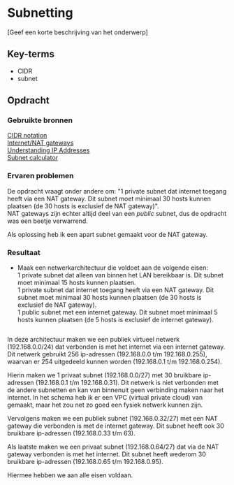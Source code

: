 # Subnetting
[Geef een korte beschrijving van het onderwerp]

## Key-terms
- CIDR
- subnet

## Opdracht
### Gebruikte bronnen
[CIDR notation](https://docs.netgate.com/pfsense/en/latest/network/cidr.html)  
[Internet/NAT gateways](https://www.learnaws.org/2022/06/30/internet-vs-nat-gateway/)  
[Understanding IP Addresses](https://www.digitalocean.com/community/tutorials/understanding-ip-addresses-subnets-and-cidr-notation-for-networking)  
[Subnet calculator](https://www.calculator.net/ip-subnet-calculator.html)  

### Ervaren problemen
De opdracht vraagt onder andere om: "1 private subnet dat internet toegang heeft via een NAT gateway. Dit subnet moet minimaal 30 hosts kunnen plaatsen (de 30 hosts is exclusief de NAT gateway)".  
NAT gateways zijn echter altijd deel van een *public* subnet, dus de opdracht was een beetje verwarrend.

Als oplossing heb ik een apart subnet gemaakt voor de NAT gateway.

### Resultaat
- Maak een netwerkarchitectuur die voldoet aan de volgende eisen:  
1 private subnet dat alleen van binnen het LAN bereikbaar is. Dit subnet moet minimaal 15 hosts kunnen plaatsen.  
1 private subnet dat internet toegang heeft via een NAT gateway. Dit subnet moet minimaal 30 hosts kunnen plaatsen (de 30 hosts is exclusief de NAT gateway).  
1 public subnet met een internet gateway. Dit subnet moet minimaal 5 hosts kunnen plaatsen (de 5 hosts is exclusief de internet gateway).

![[](..\00_includes\Cloud_pics\6\VPC_map.png)](https://github.com/techgrounds/techgrounds-Mynamewastakenwastaken/blob/main/00_includes/Cloud_pics/6/VPC_map.png?raw=true)

In deze architectuur maken we een publiek virtueel netwerk (192.168.0.0/24) dat verbonden is met het internet via een internet gateway. Dit netwerk gebruikt 256 ip-adressen (192.168.0.0 t/m 192.168.0.255), waarvan er 254 uitgedeeld kunnen worden (192.168.0.1 t/m 192.168.0.254).

Hierin maken we 1 privaat subnet (192.168.0.0/27) met 30 bruikbare ip-adressen (192.168.0.1 t/m 192.168.0.31). Dit netwerk is niet verbonden met de andere subnetten en kan van binnenuit geen verbinding maken naar het internet. In het schema heb ik er een VPC (virtual private cloud) van gemaakt, maar het zou net zo goed een fysiek netwerk kunnen zijn.

Vervolgens maken we een publiek subnet (192.168.0.32/27) met een NAT gateway die verbonden is met de internet gateway. Dit subnet heeft ook 30 bruikbare ip-adressen (192.168.0.33 t/m 63).

Als laatste maken we een privaat subnet (192.168.0.64/27) dat via de NAT gateway verbonden is met het internet. Dit subnet heeft wederom 30 bruikbare ip-adressen (192.168.0.65 t/m 192.168.0.95).

Hiermee hebben we aan alle eisen voldaan.
